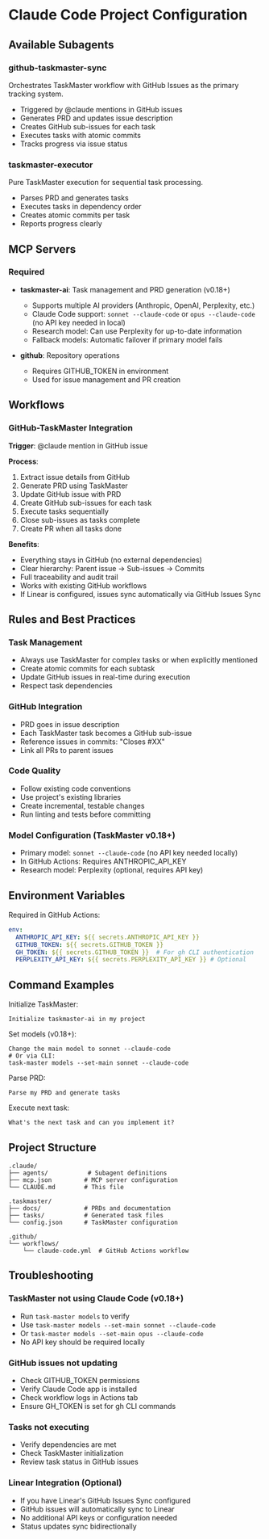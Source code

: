 # Claude Code Project Configuration

## Available Subagents

### github-taskmaster-sync
Orchestrates TaskMaster workflow with GitHub Issues as the primary tracking system.
- Triggered by @claude mentions in GitHub issues
- Generates PRD and updates issue description
- Creates GitHub sub-issues for each task
- Executes tasks with atomic commits
- Tracks progress via issue status

### taskmaster-executor
Pure TaskMaster execution for sequential task processing.
- Parses PRD and generates tasks
- Executes tasks in dependency order
- Creates atomic commits per task
- Reports progress clearly

## MCP Servers

### Required
- **taskmaster-ai**: Task management and PRD generation (v0.18+)
  - Supports multiple AI providers (Anthropic, OpenAI, Perplexity, etc.)
  - Claude Code support: `sonnet --claude-code` or `opus --claude-code` (no API key needed in local)
  - Research model: Can use Perplexity for up-to-date information
  - Fallback models: Automatic failover if primary model fails
  
- **github**: Repository operations
  - Requires GITHUB_TOKEN in environment
  - Used for issue management and PR creation

## Workflows

### GitHub-TaskMaster Integration
**Trigger**: @claude mention in GitHub issue

**Process**:
1. Extract issue details from GitHub
2. Generate PRD using TaskMaster
3. Update GitHub issue with PRD
4. Create GitHub sub-issues for each task
5. Execute tasks sequentially
6. Close sub-issues as tasks complete
7. Create PR when all tasks done

**Benefits**:
- Everything stays in GitHub (no external dependencies)
- Clear hierarchy: Parent issue → Sub-issues → Commits
- Full traceability and audit trail
- Works with existing GitHub workflows
- If Linear is configured, issues sync automatically via GitHub Issues Sync

## Rules and Best Practices

### Task Management
- Always use TaskMaster for complex tasks or when explicitly mentioned
- Create atomic commits for each subtask
- Update GitHub issues in real-time during execution
- Respect task dependencies

### GitHub Integration
- PRD goes in issue description
- Each TaskMaster task becomes a GitHub sub-issue
- Reference issues in commits: "Closes #XX"
- Link all PRs to parent issues

### Code Quality
- Follow existing code conventions
- Use project's existing libraries
- Create incremental, testable changes
- Run linting and tests before committing

### Model Configuration (TaskMaster v0.18+)
- Primary model: `sonnet --claude-code` (no API key needed locally)
- In GitHub Actions: Requires ANTHROPIC_API_KEY
- Research model: Perplexity (optional, requires API key)

## Environment Variables

Required in GitHub Actions:
```yaml
env:
  ANTHROPIC_API_KEY: ${{ secrets.ANTHROPIC_API_KEY }}
  GITHUB_TOKEN: ${{ secrets.GITHUB_TOKEN }}
  GH_TOKEN: ${{ secrets.GITHUB_TOKEN }}  # For gh CLI authentication
  PERPLEXITY_API_KEY: ${{ secrets.PERPLEXITY_API_KEY }} # Optional
```

## Command Examples

Initialize TaskMaster:
```
Initialize taskmaster-ai in my project
```

Set models (v0.18+):
```
Change the main model to sonnet --claude-code
# Or via CLI:
task-master models --set-main sonnet --claude-code
```

Parse PRD:
```
Parse my PRD and generate tasks
```

Execute next task:
```
What's the next task and can you implement it?
```

## Project Structure

```
.claude/
├── agents/           # Subagent definitions
├── mcp.json         # MCP server configuration
└── CLAUDE.md        # This file

.taskmaster/
├── docs/            # PRDs and documentation
├── tasks/           # Generated task files
└── config.json      # TaskMaster configuration

.github/
└── workflows/
    └── claude-code.yml  # GitHub Actions workflow
```

## Troubleshooting

### TaskMaster not using Claude Code (v0.18+)
- Run `task-master models` to verify
- Use `task-master models --set-main sonnet --claude-code`
- Or `task-master models --set-main opus --claude-code`
- No API key should be required locally

### GitHub issues not updating
- Check GITHUB_TOKEN permissions
- Verify Claude Code app is installed
- Check workflow logs in Actions tab
- Ensure GH_TOKEN is set for gh CLI commands

### Tasks not executing
- Verify dependencies are met
- Check TaskMaster initialization
- Review task status in GitHub issues

### Linear Integration (Optional)
- If you have Linear's GitHub Issues Sync configured
- GitHub issues will automatically sync to Linear
- No additional API keys or configuration needed
- Status updates sync bidirectionally